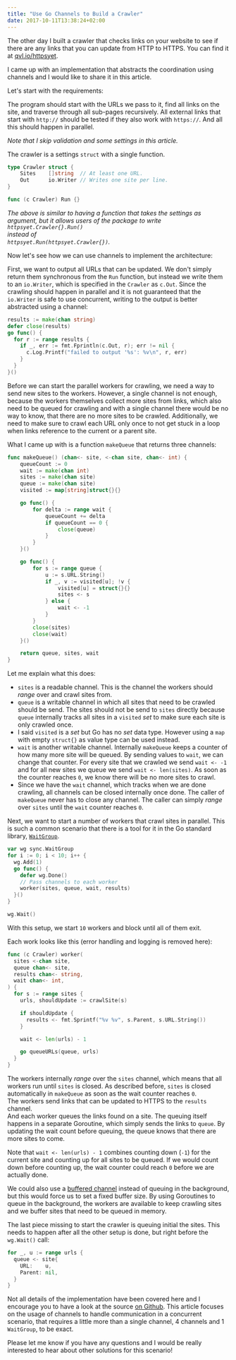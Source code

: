 ```yaml
---
title: "Use Go Channels to Build a Crawler"
date: 2017-10-11T13:38:24+02:00
---
```


The other day I built a crawler that checks links on your website to see if there are any links that you can update from HTTP to HTTPS.
You can find it at [qvl.io/httpsyet](https://qvl.io/httpsyet).

I came up with an implementation that abstracts the coordination using channels and I would like to share it in this article.<!--more-->

Let's start with the requirements:

The program should start with the URLs we pass to it, find all links on the site, and traverse through all sub-pages recursively.
All external links that start with `http://` should be tested if they also work with `https://`.
And all this should happen in parallel.

*Note that I skip validation and some settings in this article.*

The crawler is a settings `struct` with a single function.

```go
type Crawler struct {
	Sites    []string  // At least one URL.
	Out      io.Writer // Writes one site per line.
}

func (c Crawler) Run {}
```

*The above is similar to having a function that takes the settings as argument,
but it allows users of the package to write
<br>
`httpsyet.Crawler{}.Run()`
<br>
instead of
<br>
`httpsyet.Run(httpsyet.Crawler{})`.*

Now let's see how we can use channels to implement the architecture:

First, we want to output all URLs that can be updated.
We don't simply return them synchronous from the `Run` function,
but instead we write them to an `io.Writer`, which is specified in the `Crawler` as `c.Out`.
Since the crawling should happen in parallel and it is not guaranteed that the `io.Writer` is safe to use concurrent,
writing to the output is better abstracted using a channel:

```go
results := make(chan string)
defer close(results)
go func() {
  for r := range results {
    if _, err := fmt.Fprintln(c.Out, r); err != nil {
      c.Log.Printf("failed to output '%s': %v\n", r, err)
    }
  }
}()
```

Before we can start the parallel workers for crawling, we need a way to send new sites to the workers.
However, a single channel is not enough, because the workers themselves collect more sites from links, which also need to be queued for crawling and
with a single channel there would be no way to know, that there are no more sites to be crawled.
Additionally, we need to make sure to crawl each URL only once to not get stuck in a loop when links reference to the current or a parent site.

What I came up with is a function `makeQueue` that returns three channels:

```go
func makeQueue() (chan<- site, <-chan site, chan<- int) {
	queueCount := 0
	wait := make(chan int)
	sites := make(chan site)
	queue := make(chan site)
	visited := map[string]struct{}{}

	go func() {
		for delta := range wait {
			queueCount += delta
			if queueCount == 0 {
				close(queue)
			}
		}
	}()

	go func() {
		for s := range queue {
			u := s.URL.String()
			if _, v := visited[u]; !v {
				visited[u] = struct{}{}
				sites <- s
			} else {
				wait <- -1
			}
		}
		close(sites)
		close(wait)
	}()

	return queue, sites, wait
}
```

Let me explain what this does:

- `sites` is a readable channel. This is the channel the workers should *range* over and crawl sites from.
- `queue` is a writable channel in which all sites that need to be crawled should be send.
The sites should not be send to `sites` directly because `queue` internally tracks all sites in a `visited` *set* to make sure each site is only crawled once.
- I said `visited` is a *set* but Go has no *set* data type.
However using a `map` with empty `struct{}` as value type can be used instead.
- `wait` is another writable channel.
Internally `makeQueue` keeps a counter of how many more site will be queued.
By sending values to `wait`, we can change that counter.
For every site that we crawled we send `wait <- -1` and for all new sites we queue we send `wait <- len(sites)`.
As soon as the counter reaches `0`, we know there will be no more sites to crawl.
- Since we have the `wait` channel, which tracks when we are done crawling, all channels can be closed internally once done.
The caller of `makeQueue` never has to close any channel.
The caller can simply *range* over `sites` until the `wait` counter reaches `0`.

Next, we want to start a number of workers that crawl sites in parallel.
This is such a common scenario that there is a tool for it in the Go standard library, [`WaitGroup`](https://golang.org/pkg/sync/#WaitGroup).

```go
var wg sync.WaitGroup
for i := 0; i < 10; i++ {
  wg.Add(1)
  go func() {
    defer wg.Done()
    // Pass channels to each worker
    worker(sites, queue, wait, results)
  }()
}

wg.Wait()
```

With this setup, we start `10` workers and block until all of them exit.

Each work looks like this (error handling and logging is removed here):

```go
func (c Crawler) worker(
  sites <-chan site,
  queue chan<- site,
  results chan<- string,
  wait chan<- int,
) {
  for s := range sites {
    urls, shouldUpdate := crawlSite(s)

    if shouldUpdate {
      results <- fmt.Sprintf("%v %v", s.Parent, s.URL.String())
    }

    wait <- len(urls) - 1

    go queueURLs(queue, urls)
  }
}
```

The workers internally *range* over the `sites` channel,
which means that all workers run until `sites` is closed.
As described before, `sites` is closed automatically in `makeQueue` as soon as the wait counter reaches `0`.
<br>
The workers send links that can be updated to HTTPS to the `results` channel.
<br>
And each worker queues the links found on a site.
The queuing itself happens in a separate Goroutine, which simply sends the links to `queue`.
By updating the wait count before queuing, the queue knows that there are more sites to come.

Note that `wait <- len(urls) - 1` combines counting down (`-1`) for the current site and counting up for all sites to be queued.
If we would count down before counting up, the wait counter could reach `0` before we are actually done.

We could also use a [buffered channel](https://gobyexample.com/channel-buffering) instead of queuing in the background,
but this would force us to set a fixed buffer size.
By using Goroutines to queue in the background, the workers are available to keep crawling sites and we buffer sites that need to be queued in memory.

The last piece missing to start the crawler is queuing initial the sites.
This needs to happen after all the other setup is done, but right before the `wg.Wait()` call:

```go
for _, u := range urls {
  queue <- site{
    URL:    u,
    Parent: nil,
  }
}
```

Not all details of the implementation have been covered here and I encourage you to have a look at the source [on Github](https://github.com/qvl/httpsyet).
This article focuses on the usage of channels to handle communication in a concurrent scenario, that requires a little more than a single channel, 4 channels and 1 `WaitGroup`, to be exact.

Please let me know if you have any questions and I would be really interested to hear about other solutions for this scenario!
